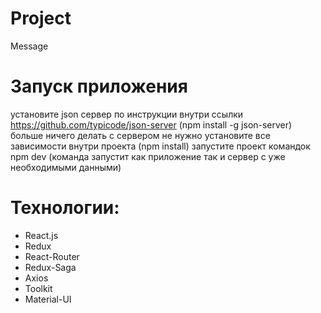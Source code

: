 Project
==============
Message

Запуск приложения
================
установите json сервер по инструкции внутри ссылки https://github.com/typicode/json-server (npm install -g json-server) больше ничего делать с сервером не нужно
установите все зависимости внутри проекта (npm install)
запустите проект командок npm dev  (команда запустит как приложение так и сервер с уже необходимыми данными)

Технологии:
============
* React.js
* Redux
* React-Router
* Redux-Saga
* Axios
* Toolkit
* Material-UI
